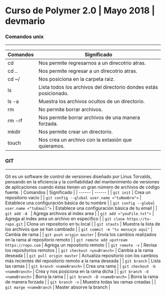 # Curso de Polymer 2.0 | Mayo 2018 | devmario

### Comandos unix
___
| Comandos | Significado |
| ------ | ------ |
| cd | Nos permite regresarnos a un direcotrio atras. |
| cd .. | Nos permite regresar a un direcotrio atras. |
| cd ~/ | Nos posiciona en la carpeta raiz. |
| ls | Lista todos los archivos del directorio dondes estás posicionado. |
| ls -a | Muestra los archivos ocultos de un directorio. |
| rm | No permite borrar archivos. |
| rm -rf | Nos permite borrar archivos de una manera forzada. |
| mkdir | Nos permite crear un directorio. |
| touch | Nos crea un archivo con la extasión que quieramos. |

### GIT
___
Git es un software de control de versiones diseñado por Linus Torvalds, pensando en la eficiencia y la confiabilidad del mantenimiento de versiones de aplicaciones cuando éstas tienen un gran número de archivos de código fuente.
| Comandos | Significado |
| ------ | ------ |
| ```git init``` | Crea un repositorio vacio |
| ```git config --global user.name <"tuNombre">``` | Establece una configuración básica de tu nombre |
| ```git config --global user.name <"tuEmail">``` | Establece una configuración básica de tu email |
| ```git add -A ``` | Agrega archivos al index area |
| ```git add <"youFile.txt">``` | Agrega al index area un archivo en especifico |
| ```git clone https://tu-repo.git``` | Clona un repositorio en tu local |
| ```git stauts``` | Muestra la lista de los archivos que se han cambiado |
| ```git commit -m "tu mensaje aquí"``` | Cambia de rama |
| ```git push origin master``` | Envia los cambios realizados en la rama al repositorio remoto |
| ```git remote add upstream https://repo.com``` | Agrega un repositorio remoto |
| ```git remote -v``` | Revisa los repositorios remotos |
| ```git checkout <youBranch>``` | Cambia a la rama deseada |
| ```git pull origin master``` | Actualiza repositorio con los cambios más recientes del repositorio remoto a la rama deseada |
| ```git branch``` | Lista las ramas |
| ```git branch <nameBranch>``` | Crea una rama |
| ```git checkout -b <nameBranch>``` | Crea y nos posiciona en la rama dicha |
| ```git branch -d <nameBranch>``` | Borra la rama |
| ```git branch -D <nameBranch>``` | Borra la rama de manera forzada |
| ```git branch -v``` | Muestra todas las ramas creadas |
| ```git marge <nameBranch``` |  Master absorve la branch |
